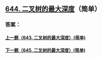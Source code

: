 ## [644. 二叉树的最大深度](https://leetcode-cn.com/problems/merge-two-sorted-lists/)（简单）





### 答案：



#### [上一题（643. 二叉树的最大深度）(简单)](https://github.com/sdwwld/leetCode/blob/master/src/main/java/com/wld/java/leetcode/leetCode0643.md)

#### [下一题（645. 二叉树的最大深度）(简单)](https://github.com/sdwwld/leetCode/blob/master/src/main/java/com/wld/java/leetcode/leetCode0645.md)